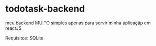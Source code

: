# todotask-backend
meu backend MUITO simples apenas para servir minha aplicaçãp em reactJS

Requisitos:
SQLite
